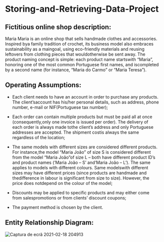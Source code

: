 # Storing-and-Retrieving-Data-Project

## Fictitious online shop description:
  Maria Maria is an online shop that sells handmade clothes and accessories. Inspired bya family tradition of crochet, its business model also embraces sustainability as a maingoal, using eco-friendly materials and reusing leftovers from clothing pieces that wouldotherwise be sent away. The product naming concept is simple: each product name startswith “Maria”, honoring one of the most common Portuguese first names, and iscompleted by a second name (for instance, “Maria do Carmo” or “Maria Teresa”).
  
## Operating Assumptions:
 - Each client needs to have an account in order to purchase any products. The client’saccount has his/her personal details, such as address, phone number, e-mail or NIF(Portuguese tax number);
 
 - Each order can contain multiple products but must be paid all at once (consequently,only one invoice is issued per order). The delivery of each order is always made tothe client’s address and only Portuguese addresses are accepted. The shipment costis always the same regardless of the location;
 
 - The same models with different sizes are considered different products. For instance,the model “Maria João” of size S is considered different from the model “Maria João”of size L – both have different product ID’s and product names (‘Maria João – S’ and‘Maria João – L’). The same applies to models with different colours. Same modelswith different sizes may have different prices (since products are handmade and thedifference in labour is significant from size to size). However, the price does notdepend on the colour of the model;
 
 - Discounts may be applied to specific products and may either come from salespromotions or from clients’ discount coupons;
  - The payment method is chosen by the client.

## Entity Relationship Diagram:
![Captura de ecrã 2021-02-18 204913](https://user-images.githubusercontent.com/72451435/108420201-647ce900-722b-11eb-965a-c87bf25b9d66.png)
